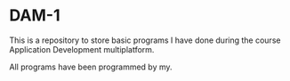 # DAM-1
This is a repository to store basic programs I have done during the course Application Development multiplatform.

All programs have been programmed by my.
